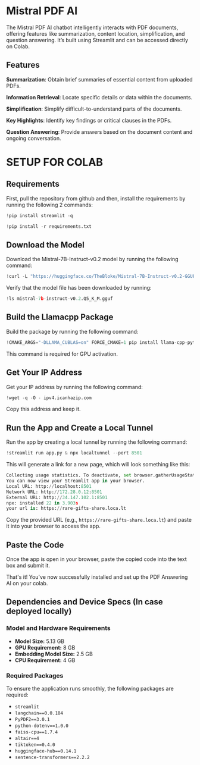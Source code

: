 # Mistral PDF AI

The Mistral PDF AI chatbot intelligently interacts with PDF documents, offering features like summarization, content location, simplification, and question answering. It’s built using Streamlit and can be accessed directly on Colab.

## Features 
**Summarization**:  Obtain brief summaries of essential content from uploaded PDFs.

**Information Retrieval**:  Locate specific details or data within the documents.

**Simplification**:  Simplify difficult-to-understand parts of the documents.

**Key Highlights**:  Identify key findings or critical clauses in the PDFs.

**Question Answering**:  Provide answers based on the document content and ongoing conversation.

# SETUP FOR COLAB

## Requirements

First, pull the repository from github and then, install the requirements by running the following 2 commands:

```python
!pip install streamlit -q
```

```python
!pip install -r requirements.txt
```


## Download the Model

Download the Mistral-7B-Instruct-v0.2 model by running the following command:

```python
!curl -L "https://huggingface.co/TheBloke/Mistral-7B-Instruct-v0.2-GGUF/resolve/main/mistral-7b-instruct-v0.2.Q5_K_M.gguf?download=true" -o ./mistral-7b-instruct-v0.2.Q5_K_M.gguf
```

Verify that the model file has been downloaded by running:

```python
!ls mistral-7b-instruct-v0.2.Q5_K_M.gguf
```


## Build the Llamacpp Package

Build the package by running the following command:

```python
!CMAKE_ARGS="-DLLAMA_CUBLAS=on" FORCE_CMAKE=1 pip install llama-cpp-python
```

This command is required for GPU activation.


## Get Your IP Address

Get your IP address by running the following command:

```python
!wget -q -O - ipv4.icanhazip.com
```

Copy this address and keep it.


## Run the App and Create a Local Tunnel

Run the app by creating a local tunnel by running the following command:

```python
!streamlit run app.py & npx localtunnel --port 8501
```

This will generate a link for a new page, which will look something like this:


```python
Collecting usage statistics. To deactivate, set browser.gatherUsageStats to false.
You can now view your Streamlit app in your browser.
Local URL: http://localhost:8501
Network URL: http://172.28.0.12:8501
External URL: http://34.147.102.1:8501
npx: installed 22 in 3.903s
your url is: https://rare-gifts-share.loca.lt
```

Copy the provided URL (e.g., `https://rare-gifts-share.loca.lt`) and paste it into your browser to access the app.


## Paste the Code

Once the app is open in your browser, paste the copied code into the text box and submit it.

That's it! You've now successfully installed and set up the PDF Answering AI on your colab.

## Dependencies and Device Specs (In case deployed locally)

### Model and Hardware Requirements
- **Model Size:** 5.13 GB
- **GPU Requirement:** 8 GB
- **Embedding Model Size:** 2.5 GB
- **CPU Requirement:** 4 GB

### Required Packages
To ensure the application runs smoothly, the following packages are required:

- `streamlit`
- `langchain==0.0.184`
- `PyPDF2==3.0.1`
- `python-dotenv==1.0.0`
- `faiss-cpu==1.7.4`
- `altair==4`
- `tiktoken==0.4.0`
- `huggingface-hub==0.14.1`
- `sentence-transformers==2.2.2`



